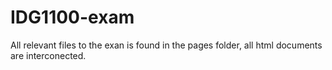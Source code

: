 # IDG1100-exam

All relevant files to the exan is found in the pages folder, all html documents are interconected. 
